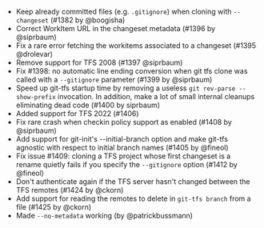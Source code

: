 * Keep already committed files (e.g. `.gitignore`) when cloning with `--changeset` (#1382 by @boogisha)
* Correct WorkItem URL in the changeset metadata (#1396 by @siprbaum)
* Fix a rare error fetching the workitems associated to a changeset (#1395 @drolevar)
* Remove support for TFS 2008 (#1397 @siprbaum)
* Fix #1398: no automatic line ending conversion when git tfs clone was called with a 
  `--gitignore` parameter (#1399 by @siprbaum)
* Speed up git-tfs startup time by removing a useless `git rev-parse --show-prefix` invocation.
  In addition, make a lot of small internal cleanups eliminating dead code (#1400 by siprbaum)
* Added support for TFS 2022 (#1406)
* Fix rare crash when checkin policy support as enabled (#1408 by @siprbaum)
* Add support for git-init's --initial-branch option and make git-tfs agnostic with
  respect to initial branch names (#1405 by @fineol)
* Fix issue #1409: cloning a TFS project whose first changeset is a rename quietly
  fails if you specify the `--gitignore` option (#1412 by @fineol)
* Don't authenticate again if the TFS server hasn't changed between the TFS remotes (#1424 by @ckorn)
* Add support for reading the remotes to delete in `git-tfs branch` from a file (#1425 by @ckorn)
* Made `--no-metadata` working (by @patrickbussmann)
